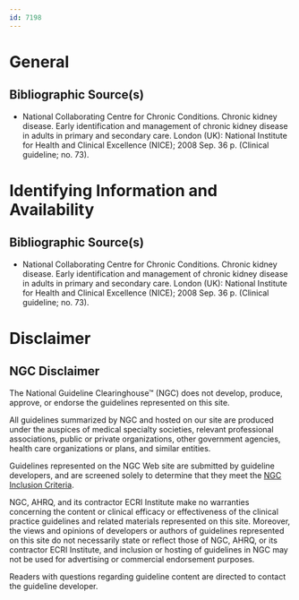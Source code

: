 ```yaml
---
id: 7198
---
```


# General

## Bibliographic Source(s)

- National Collaborating Centre for Chronic Conditions. Chronic kidney disease. Early identification and management of chronic kidney disease in adults in primary and secondary care. London (UK): National Institute for Health and Clinical Excellence (NICE); 2008 Sep. 36 p. (Clinical guideline; no. 73).

# Identifying Information and Availability

## Bibliographic Source(s)

- National Collaborating Centre for Chronic Conditions. Chronic kidney disease. Early identification and management of chronic kidney disease in adults in primary and secondary care. London (UK): National Institute for Health and Clinical Excellence (NICE); 2008 Sep. 36 p. (Clinical guideline; no. 73).

# Disclaimer

## NGC Disclaimer

The National Guideline Clearinghouse™ (NGC) does not develop, produce, approve, or endorse the guidelines represented on this site.

All guidelines summarized by NGC and hosted on our site are produced under the auspices of medical specialty societies, relevant professional associations, public or private organizations, other government agencies, health care organizations or plans, and similar entities.

Guidelines represented on the NGC Web site are submitted by guideline developers, and are screened solely to determine that they meet the [NGC Inclusion Criteria](/help-and-about/summaries/inclusion-criteria).

NGC, AHRQ, and its contractor ECRI Institute make no warranties concerning the content or clinical efficacy or effectiveness of the clinical practice guidelines and related materials represented on this site. Moreover, the views and opinions of developers or authors of guidelines represented on this site do not necessarily state or reflect those of NGC, AHRQ, or its contractor ECRI Institute, and inclusion or hosting of guidelines in NGC may not be used for advertising or commercial endorsement purposes.

Readers with questions regarding guideline content are directed to contact the guideline developer.

